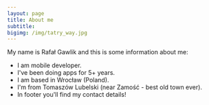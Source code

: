 ```yaml
---
layout: page
title: About me
subtitle:
bigimg: /img/tatry_way.jpg
---
```


My name is Rafał Gawlik and this is some information about me:

 - I am mobile developer.
 - I've been doing apps for 5+ years.
 - I am based in Wrocław (Poland).
 - I'm from Tomaszów Lubelski (near Zamość - best old town ever).
 - In footer you'll find my contact details!

